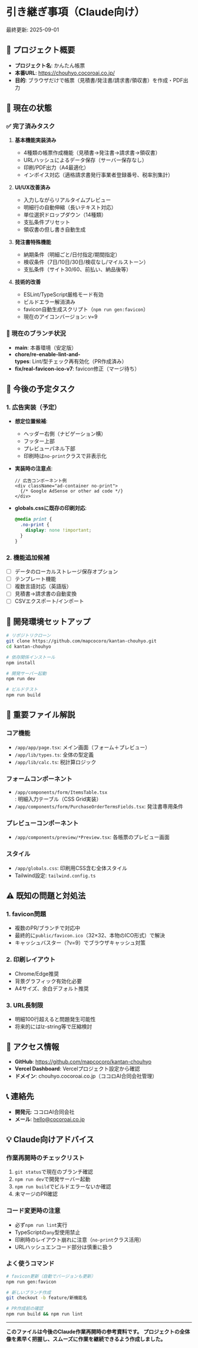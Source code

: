 # 引き継ぎ事項（Claude向け）

最終更新: 2025-09-01

## 🎯 プロジェクト概要
- **プロジェクト名**: かんたん帳票
- **本番URL**: https://chouhyo.cocoroai.co.jp/
- **目的**: ブラウザだけで帳票（見積書/発注書/請求書/領収書）を作成・PDF出力

## 📌 現在の状態

### ✅ 完了済みタスク
1. **基本機能実装済み**
   - 4種類の帳票作成機能（見積書→発注書→請求書→領収書）
   - URLハッシュによるデータ保存（サーバー保存なし）
   - 印刷/PDF出力（A4最適化）
   - インボイス対応（適格請求書発行事業者登録番号、税率別集計）

2. **UI/UX改善済み**
   - 入力しながらリアルタイムプレビュー
   - 明細行の自動伸縮（長いテキスト対応）
   - 単位選択ドロップダウン（14種類）
   - 支払条件プリセット
   - 領収書の但し書き自動生成

3. **発注書特殊機能**
   - 納期条件（明細ごと/日付指定/期間指定）
   - 検収条件（7日/10日/30日/検収なし/マイルストーン）
   - 支払条件（サイト30/60、前払い、納品後等）

4. **技術的改善**
   - ESLint/TypeScript厳格モード有効
   - ビルドエラー解消済み
   - favicon自動生成スクリプト（`npm run gen:favicon`）
   - 現在のアイコンバージョン: v=9

### 🌿 現在のブランチ状況
- **main**: 本番環境（安定版）
- **chore/re-enable-lint-and-types**: Lint/型チェック再有効化（PR作成済み）
- **fix/real-favicon-ico-v7**: favicon修正（マージ待ち）

## 🚧 今後の予定タスク

### 1. 広告実装（予定）
- **想定位置候補**:
  - ヘッダー右側（ナビゲーション横）
  - フッター上部
  - プレビューパネル下部
  - 印刷時は`no-print`クラスで非表示化

- **実装時の注意点**:
  ```tsx
  // 広告コンポーネント例
  <div className="ad-container no-print">
    {/* Google AdSense or other ad code */}
  </div>
  ```

- **globals.cssに既存の印刷対応**:
  ```css
  @media print {
    .no-print {
      display: none !important;
    }
  }
  ```

### 2. 機能追加候補
- [ ] データのローカルストレージ保存オプション
- [ ] テンプレート機能
- [ ] 複数言語対応（英語版）
- [ ] 見積書→請求書の自動変換
- [ ] CSVエクスポート/インポート

## 🔧 開発環境セットアップ

```bash
# リポジトリクローン
git clone https://github.com/mapcocoro/kantan-chouhyo.git
cd kantan-chouhyo

# 依存関係インストール
npm install

# 開発サーバー起動
npm run dev

# ビルドテスト
npm run build
```

## 📝 重要ファイル解説

### コア機能
- `/app/app/page.tsx`: メイン画面（フォーム＋プレビュー）
- `/app/lib/types.ts`: 全体の型定義
- `/app/lib/calc.ts`: 税計算ロジック

### フォームコンポーネント
- `/app/components/form/ItemsTable.tsx`: 明細入力テーブル（CSS Grid実装）
- `/app/components/form/PurchaseOrderTermsFields.tsx`: 発注書専用条件

### プレビューコンポーネント
- `/app/components/preview/*Preview.tsx`: 各帳票のプレビュー画面

### スタイル
- `/app/globals.css`: 印刷用CSS含む全体スタイル
- Tailwind設定: `tailwind.config.ts`

## ⚠️ 既知の問題と対処法

### 1. favicon問題
- 複数のPR/ブランチで対応中
- 最終的に`public/favicon.ico`（32×32、本物のICO形式）で解決
- キャッシュバスター（?v=9）でブラウザキャッシュ対策

### 2. 印刷レイアウト
- Chrome/Edge推奨
- 背景グラフィック有効化必要
- A4サイズ、余白デフォルト推奨

### 3. URL長制限
- 明細100行超えると問題発生可能性
- 将来的にはlz-string等で圧縮検討

## 🔑 アクセス情報
- **GitHub**: https://github.com/mapcocoro/kantan-chouhyo
- **Vercel Dashboard**: Vercelプロジェクト設定から確認
- **ドメイン**: chouhyo.cocoroai.co.jp（ココロAI合同会社管理）

## 📞 連絡先
- **開発元**: ココロAI合同会社
- **メール**: hello@cocoroai.co.jp

## 💡 Claude向けアドバイス

### 作業再開時のチェックリスト
1. `git status`で現在のブランチ確認
2. `npm run dev`で開発サーバー起動
3. `npm run build`でビルドエラーないか確認
4. 未マージのPR確認

### コード変更時の注意
- 必ず`npm run lint`実行
- TypeScriptの`any`型使用禁止
- 印刷時のレイアウト崩れに注意（`no-print`クラス活用）
- URLハッシュエンコード部分は慎重に扱う

### よく使うコマンド
```bash
# favicon更新（自動でバージョンも更新）
npm run gen:favicon

# 新しいブランチ作成
git checkout -b feature/新機能名

# PR作成前の確認
npm run build && npm run lint
```

---

**このファイルは今後のClaude作業再開時の参考資料です。**
**プロジェクトの全体像を素早く把握し、スムーズに作業を継続できるよう作成しました。**